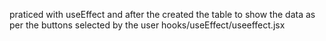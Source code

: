praticed with useEffect and after the created the table to show the data as per the buttons selected by the user 
hooks/useEffect/useeffect.jsx 